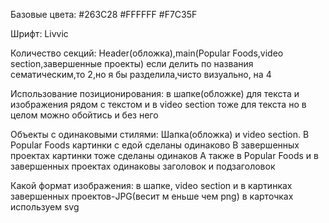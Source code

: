Базовые цвета:
#263C28
#FFFFFF
#F7C35F

Шрифт:
Livvic

Количество секций:
Header(обложка),main(Popular Foods,video section,завершенные проекты)
если делить по названия сематическим,то 2,но я бы разделила,чисто визуально, на 4 

Использование позиционирования:
в шапке(обложке) для текста и изображения рядом с текстом и в video section тоже для текста
но в целом можно обойтись и без него

Объекты с одинаковыми стилями:
Шапка(обложка) и video section.
В Popular Foods картинки с едой сделаны одинаково
В завершенных проектах картинки тоже сделаны одинаков
А также в Popular Foods и в завершенных проектах одинаковы заголовок и подзаголовок

Какой формат изображения:
в шапке, video section и в картинках завершенных проектов-JPG(весит м еньше чем png) 
в карточках используем svg